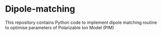 # Dipole-matching
This repository contains Python code to implement dipole matching routine to optimise parameters of Polarizable Ion Model (PIM)
